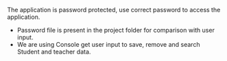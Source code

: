 The application is password protected, use correct password to access the application.
* Password file is present in the project folder for comparison with user input.
* We are using Console get user input to save, remove and search Student and teacher data. 